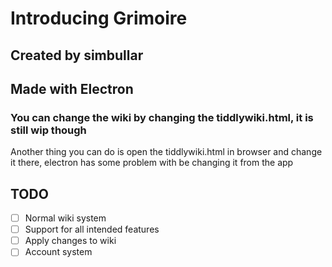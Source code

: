 # Introducing Grimoire 
## Created by simbullar
## Made with Electron


### You can change the wiki by changing the tiddlywiki.html, it is still wip though
Another thing you can do is open the tiddlywiki.html in browser and change it there, electron has some problem with be changing it from the app

## TODO
- [ ] Normal wiki system
- [ ] Support for all intended features
- [ ] Apply changes to wiki
- [ ] Account system
